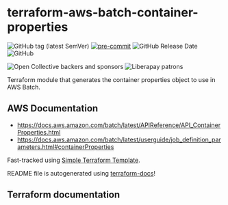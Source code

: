 # terraform-aws-batch-container-properties

![GitHub tag (latest SemVer)](https://img.shields.io/github/v/tag/karvounis/terraform-aws-batch-container-properties?sort=semver&color=blue&logoColor=white&logo=terraform&style=flat-square)
[![pre-commit](https://img.shields.io/badge/pre--commit-enabled-brightgreen?style=flat-square&logo=pre-commit&logoColor=white)](https://github.com/pre-commit/pre-commit)
![GitHub Release Date](https://img.shields.io/github/last-commit/karvounis/terraform-aws-batch-container-properties?logo=github)
![GitHub](https://img.shields.io/github/license/karvounis/terraform-aws-batch-container-properties?style=flat-square&logo=github)

![Open Collective backers and sponsors](https://img.shields.io/opencollective/all/karvounis?color=%237FADF2&logo=open-collective&style=flat-square)
![Liberapay patrons](https://img.shields.io/liberapay/patrons/karvounis?color=%23F6C915&logo=liberapay&style=flat-square)

Terraform module that generates the container properties object to use in AWS Batch.

## AWS Documentation
* https://docs.aws.amazon.com/batch/latest/APIReference/API_ContainerProperties.html
* https://docs.aws.amazon.com/batch/latest/userguide/job_definition_parameters.html#containerProperties

Fast-tracked using [Simple Terraform Template](https://github.com/karvounis/simple-terraform-template).

README file is autogenerated using [terraform-docs](https://github.com/terraform-docs/terraform-docs)!

## Terraform documentation
